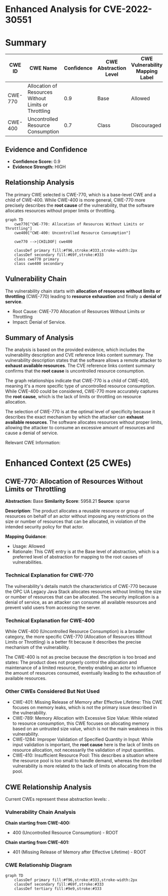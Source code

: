 # Enhanced Analysis for CVE-2022-30551

# Summary
| CWE ID | CWE Name | Confidence | CWE Abstraction Level | CWE Vulnerability Mapping Label | CWE-Vulnerability Mapping Notes |
|---|---|---|---|---|---|
| CWE-770 | Allocation of Resources Without Limits or Throttling | 0.9 | Base | Allowed | Primary CWE |
| CWE-400 | Uncontrolled Resource Consumption | 0.7 | Class | Discouraged | Secondary Candidate |

## Evidence and Confidence

*   **Confidence Score:** 0.9
*   **Evidence Strength:** HIGH

## Relationship Analysis
The primary CWE selected is CWE-770, which is a base-level CWE and a child of CWE-400. While CWE-400 is more general, CWE-770 more precisely describes the **root cause** of the vulnerability, that the software allocates resources without proper limits or throttling.

```mermaid
graph TD
    cwe770["CWE-770: Allocation of Resources Without Limits or Throttling"]
    cwe400["CWE-400: Uncontrolled Resource Consumption"]
    
    cwe770 -->|CHILDOF| cwe400
    
    classDef primary fill:#f96,stroke:#333,stroke-width:2px
    classDef secondary fill:#69f,stroke:#333
    class cwe770 primary
    class cwe400 secondary
```

## Vulnerability Chain
The vulnerability chain starts with **allocation of resources without limits or throttling** (CWE-770) leading to **resource exhaustion** and finally a **denial of service**.
  - Root Cause: CWE-770 Allocation of Resources Without Limits or Throttling
  - Impact: Denial of Service.

## Summary of Analysis
The analysis is based on the provided evidence, which includes the vulnerability description and CVE reference links content summary. The vulnerability description states that the software allows a remote attacker to **exhaust available resources**. The CVE reference links content summary confirms that the **root cause** is uncontrolled resource consumption.

The graph relationships indicate that CWE-770 is a child of CWE-400, meaning it's a more specific type of uncontrolled resource consumption. While CWE-400 could be considered, CWE-770 more accurately captures the **root cause**, which is the lack of limits or throttling on resource allocation.

The selection of CWE-770 is at the optimal level of specificity because it describes the exact mechanism by which the attacker can **exhaust available resources**. The software allocates resources without proper limits, allowing the attacker to consume an excessive amount of resources and cause a denial of service.

Relevant CWE Information:

# Enhanced Context (25 CWEs)

## CWE-770: Allocation of Resources Without Limits or Throttling
**Abstraction:** Base
**Similarity Score**: 5958.21
**Source**: sparse

**Description**:
The product allocates a reusable resource or group of resources on behalf of an actor without imposing any restrictions on the size or number of resources that can be allocated, in violation of the intended security policy for that actor.

**Mapping Guidance**:
- Usage: Allowed
- Rationale: This CWE entry is at the Base level of abstraction, which is a preferred level of abstraction for mapping to the root causes of vulnerabilities.

### Technical Explanation for CWE-770
The vulnerability's details match the characteristics of CWE-770 because the OPC UA Legacy Java Stack allocates resources without limiting the size or number of resources that can be allocated.
The security implication is a denial of service, as an attacker can consume all available resources and prevent valid users from accessing the server.

### Technical Explanation for CWE-400
While CWE-400 (Uncontrolled Resource Consumption) is a broader category, the more specific CWE-770 (Allocation of Resources Without Limits or Throttling) is a better fit because it describes the precise mechanism of the vulnerability.

The CWE-400 is not as precise because the description is too broad and states: The product does not properly control the allocation and maintenance of a limited resource, thereby enabling an actor to influence the amount of resources consumed, eventually leading to the exhaustion of available resources.

### Other CWEs Considered But Not Used
- CWE-401: Missing Release of Memory after Effective Lifetime: This CWE focuses on memory leaks, which is not the primary issue described in the vulnerability.
- CWE-789: Memory Allocation with Excessive Size Value: While related to resource consumption, this CWE focuses on allocating memory based on an untrusted size value, which is not the main weakness in this vulnerability.
- CWE-1284: Improper Validation of Specified Quantity in Input: While input validation is important, the **root cause** here is the lack of limits on resource allocation, not necessarily the validation of input quantities.
- CWE-410: Insufficient Resource Pool: This describes a situation where the resource pool is too small to handle demand, whereas the described vulnerability is more related to the lack of limits on allocating from the pool.


## CWE Relationship Analysis

Current CWEs represent these abstraction levels: .


### Vulnerability Chain Analysis

**Chain starting from CWE-400:**
- 400 (Uncontrolled Resource Consumption) - ROOT


**Chain starting from CWE-401:**
- 401 (Missing Release of Memory after Effective Lifetime) - ROOT



### CWE Relationship Diagram

```mermaid
graph TD
    classDef primary fill:#f96,stroke:#333,stroke-width:2px
    classDef secondary fill:#69f,stroke:#333
    classDef tertiary fill:#9e9,stroke:#333
```